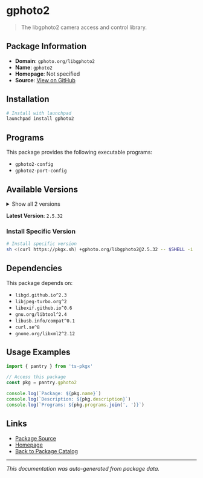 # gphoto2

> The libgphoto2 camera access and control library.

## Package Information

- **Domain**: `gphoto.org/libgphoto2`
- **Name**: `gphoto2`
- **Homepage**: Not specified
- **Source**: [View on GitHub](https://github.com/pkgxdev/pantry/tree/main/projects/gphoto.org/libgphoto2/package.yml)

## Installation

```bash
# Install with launchpad
launchpad install gphoto2
```

## Programs

This package provides the following executable programs:

- `gphoto2-config`
- `gphoto2-port-config`

## Available Versions

<details>
<summary>Show all 2 versions</summary>

- `2.5.32`, `2.5.31`

</details>

**Latest Version**: `2.5.32`

### Install Specific Version

```bash
# Install specific version
sh <(curl https://pkgx.sh) +gphoto.org/libgphoto2@2.5.32 -- $SHELL -i
```

## Dependencies

This package depends on:

- `libgd.github.io^2.3`
- `libjpeg-turbo.org^2`
- `libexif.github.io^0.6`
- `gnu.org/libtool^2.4`
- `libusb.info/compat^0.1`
- `curl.se^8`
- `gnome.org/libxml2^2.12`

## Usage Examples

```typescript
import { pantry } from 'ts-pkgx'

// Access this package
const pkg = pantry.gphoto2

console.log(`Package: ${pkg.name}`)
console.log(`Description: ${pkg.description}`)
console.log(`Programs: ${pkg.programs.join(', ')}`)
```

## Links

- [Package Source](https://github.com/pkgxdev/pantry/tree/main/projects/gphoto.org/libgphoto2/package.yml)
- [Homepage](#)
- [Back to Package Catalog](../../../package-catalog.md)

---

*This documentation was auto-generated from package data.*

